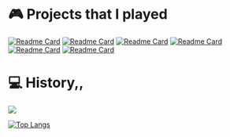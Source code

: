 <!-- <h1 align="center"> ⭐️ Insights : 📚 Data = 🎮 Game : 📝 Rules </h1> -->


<!-- <p align = "center">   -->
<!-- 🌊 정수는 Integer<!--     <img src="https://user-images.githubusercontent.com/56291884/136737138-8b78d7d7-b270-4d0b-83f4-dd2a16027689.png" width="550" height="80" ></a>  </p>-->


<!-- <br>
<h1 align="center"> :black_joker: My trump card :black_joker: </h1>
<p align = "center">
  <img src="https://img.shields.io/badge/Python-3776AB?style=flatsquare&logo=Python&logoColor=white"/></a> 
  <img src="https://img.shields.io/badge/C++-00599C?style=flatsquare&logo=C%2B%2B&logoColor=white"/></a>
  <img src="https://img.shields.io/badge/Csharp-239120?style=flatsquare&logo=Csharp&logoColor=white"/></a>
  <img src="https://img.shields.io/badge/C-A8B9CC?style=flatsquare&logo=C&logoColor=white"/></a>
  <img src="https://img.shields.io/badge/Java-007396?style=flatsquare&logo=Java&logoColor=white"/></a>
    <br>
  <img src="https://img.shields.io/badge/Jupyter-F37626?style=flatsquare&logo=Jupyter&logoColor=white"/></a>
  <img src="https://img.shields.io/badge/Spark-E25A1C?style=flatsquare&logo=ApacheSpark&logoColor=white"/></a>
  <img src="https://img.shields.io/badge/Docker-2496ED?style=flatsquare&logo=Docker&logoColor=white"/></a>
  <img src="https://img.shields.io/badge/Tensorflow-FF6F00?style=flatsquare&logo=Tensorflow&logoColor=white"/></a>
  <img src="https://img.shields.io/badge/GoogleColab-F9AB00?style=flatsquare&logo=GoogleColab&logoColor=white"/></a>
  <img src="https://img.shields.io/badge/GoogleCloud-4285F4?style=flatsquare&logo=GoogleCloud&logoColor=white"/></a>
    <br>
  <img src="https://img.shields.io/badge/ElasticStack-005571?style=flatsquare&logo=ElasticStack&logoColor=white"/></a>
  <img src="https://img.shields.io/badge/Beats-004088?style=flatsquare&logo=Beats&logoColor=white"/></a>
  <img src="https://img.shields.io/badge/Logstash-FF9E0F?style=flatsquare&logo=Logstash&logoColor=white"/></a>
  <img src="https://img.shields.io/badge/ElasticSearch-31A8FF?style=flatsquare&logo=ElasticSearch&logoColor=white"/></a>
  <img src="https://img.shields.io/badge/Kibana-EF2D5E?style=flatsquare&logo=Kibana&logoColor=white"/></a>
    <br>
  <img src="https://img.shields.io/badge/UnrealEngine-0E1128?style=flatsquare&logo=UnrealEngine&logoColor=white"/></a>
  <img src="https://img.shields.io/badge/Unity-000000?style=flatsquare&logo=Unity&logoColor=white"/></a>
  <img src="https://img.shields.io/badge/Django-092E20?style=flatsquare&logo=Django&logoColor=white"/></a>
</p>
<br> -->



# :video_game: Projects that I played

[![Readme Card](https://github-readme-stats.vercel.app/api/pin/?username=jeongxoo&repo=withData&theme=dark)](https://github.com/jeongxoo/withData)
[![Readme Card](https://github-readme-stats.vercel.app/api/pin/?username=jeongxoo&repo=gaziGazi&theme=dark)](https://github.com/jeongxoo/gaziGazi)
[![Readme Card](https://github-readme-stats.vercel.app/api/pin/?username=jeongxoo&repo=Oven&theme=dark)](https://github.com/jeongxoo/Oven)
[![Readme Card](https://github-readme-stats.vercel.app/api/pin/?username=jeongxoo&repo=Have_a_nice_day&theme=dark)](https://github.com/jeongxoo/Have_a_nice_day)
[![Readme Card](https://github-readme-stats.vercel.app/api/pin/?username=jeongxoo&repo=Catch_Me_If_You_Can&theme=dark)](https://github.com/jeongxoo/Catch_Me_If_You_Can)
[![Readme Card](https://github-readme-stats.vercel.app/api/pin/?username=jeongxoo&repo=NumBot&theme=dark)](https://github.com/jeongxoo/NumBot)
 <!-- [![Readme Card](https://github-readme-stats.vercel.app/api/pin/?username=jeongxoo&repo=Jeongorithm&theme=dark)](https://github.com/jeongxoo/Jeongorithm) -->

# :computer: History,,
<a href="https://hits.seeyoufarm.com"><img src="https://hits.seeyoufarm.com/api/count/incr/badge.svg?url=https%3A%2F%2Fgithub.com%2Fjeongxoo&count_bg=%2379C83D&title_bg=%23555555&icon=&icon_color=%23E7E7E7&title=hits&edge_flat=false"/></a>

<!-- ![jeongxoo's GitHub stats](https://github-readme-stats.vercel.app/api?username=jeongxoo&show_icons=true&theme=gotham) -->
[![Top Langs](https://github-readme-stats.vercel.app/api/top-langs/?username=jeongxoo&layout=compact&theme=dark)](https://github.com/jeongxoo/github-readme-stats)


<!--
**jeongxoo/jeongxoo** is a ✨ _special_ ✨ repository because its `README.md` (this file) appears on your GitHub profile.

Here are some ideas to get you started:
d
- 🔭 I’m currently working on ...
- 🌱 I’m currently learning ...
- 👯 I’m looking to collaborate on ...
- 🤔 I’m looking for help with ...
- 💬 Ask me about ...
- 📫 How to reach me: ...
- 😄 Pronouns: ...
- ⚡ Fun fact: ...
-->
